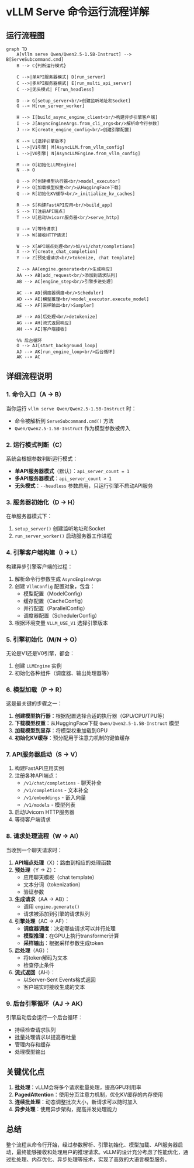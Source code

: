 # vLLM Serve 命令运行流程详解

## 运行流程图

```mermaid
graph TD
    A[vllm serve Qwen/Qwen2.5-1.5B-Instruct] --> B[ServeSubcommand.cmd]
    B --> C{判断运行模式}
    
    C -->|单API服务器模式| D[run_server]
    C -->|多API服务器模式| E[run_multi_api_server]
    C -->|无头模式| F[run_headless]
    
    D --> G[setup_server<br/>创建监听地址和Socket]
    G --> H[run_server_worker]
    
    H --> I[build_async_engine_client<br/>构建异步引擎客户端]
    I --> J[AsyncEngineArgs.from_cli_args<br/>解析命令行参数]
    J --> K[create_engine_config<br/>创建引擎配置]
    
    K --> L{选择引擎版本}
    L -->|V1引擎| M[AsyncLLM.from_vllm_config]
    L -->|V0引擎| N[AsyncLLMEngine.from_vllm_config]
    
    M --> O[初始化LLMEngine]
    N --> O
    
    O --> P[创建模型执行器<br/>model_executor]
    P --> Q[加载模型权重<br/>从HuggingFace下载]
    Q --> R[初始化KV缓存<br/>_initialize_kv_caches]
    
    R --> S[构建FastAPI应用<br/>build_app]
    S --> T[注册API端点]
    T --> U[启动Uvicorn服务器<br/>serve_http]
    
    U --> V[等待请求]
    V --> W[接收HTTP请求]
    
    W --> X[API端点处理<br/>如/v1/chat/completions]
    X --> Y[create_chat_completion]
    Y --> Z[预处理请求<br/>tokenize, chat template]
    
    Z --> AA[engine.generate<br/>生成响应]
    AA --> AB[add_request<br/>添加到请求队列]
    AB --> AC[engine_step<br/>引擎步进处理]
    
    AC --> AD[调度器调度<br/>Scheduler]
    AD --> AE[模型推理<br/>model_executor.execute_model]
    AE --> AF[采样输出<br/>Sampler]
    
    AF --> AG[后处理<br/>detokenize]
    AG --> AH[流式返回响应]
    AH --> AI[客户端接收]
    
    %% 后台循环
    O --> AJ[start_background_loop]
    AJ --> AK[run_engine_loop<br/>后台循环]
    AK --> AC
```

## 详细流程说明

### 1. 命令入口（A -> B）
当你运行 `vllm serve Qwen/Qwen2.5-1.5B-Instruct` 时：
- 命令被解析到 `ServeSubcommand.cmd()` 方法
- `Qwen/Qwen2.5-1.5B-Instruct` 作为模型参数被传入

### 2. 运行模式判断（C）
系统会根据参数判断运行模式：
- **单API服务器模式**（默认）：`api_server_count = 1`
- **多API服务器模式**：`api_server_count > 1`
- **无头模式**：`--headless` 参数启用，只运行引擎不启动API服务

### 3. 服务器初始化（D -> H）
在单服务器模式下：
1. `setup_server()` 创建监听地址和Socket
2. `run_server_worker()` 启动服务器工作进程

### 4. 引擎客户端构建（I -> L）
构建异步引擎客户端的过程：
1. 解析命令行参数生成 `AsyncEngineArgs`
2. 创建 `VllmConfig` 配置对象，包含：
   - 模型配置（ModelConfig）
   - 缓存配置（CacheConfig）
   - 并行配置（ParallelConfig）
   - 调度器配置（SchedulerConfig）
3. 根据环境变量 `VLLM_USE_V1` 选择引擎版本

### 5. 引擎初始化（M/N -> O）
无论是V1还是V0引擎，都会：
1. 创建 `LLMEngine` 实例
2. 初始化各种组件（调度器、输出处理器等）

### 6. 模型加载（P -> R）
这是最关键的步骤之一：
1. **创建模型执行器**：根据配置选择合适的执行器（GPU/CPU/TPU等）
2. **下载模型权重**：从HuggingFace下载 `Qwen/Qwen2.5-1.5B-Instruct` 模型
3. **加载模型到显存**：将模型权重加载到GPU
4. **初始化KV缓存**：预分配用于注意力机制的键值缓存

### 7. API服务器启动（S -> V）
1. 构建FastAPI应用实例
2. 注册各种API端点：
   - `/v1/chat/completions` - 聊天补全
   - `/v1/completions` - 文本补全
   - `/v1/embeddings` - 嵌入向量
   - `/v1/models` - 模型列表
3. 启动Uvicorn HTTP服务器
4. 等待客户端请求

### 8. 请求处理流程（W -> AI）
当收到一个聊天请求时：

1. **API端点处理**（X）：路由到相应的处理函数
2. **预处理**（Y -> Z）：
   - 应用聊天模板（chat template）
   - 文本分词（tokenization）
   - 验证参数
3. **生成请求**（AA -> AB）：
   - 调用 `engine.generate()` 
   - 请求被添加到引擎的请求队列
4. **引擎处理**（AC -> AF）：
   - **调度器调度**：决定哪些请求可以并行处理
   - **模型推理**：在GPU上执行transformer计算
   - **采样输出**：根据采样参数生成token
5. **后处理**（AG）：
   - 将token解码为文本
   - 检查停止条件
6. **流式返回**（AH）：
   - 以Server-Sent Events格式返回
   - 客户端实时接收生成的文本

### 9. 后台引擎循环（AJ -> AK）
引擎启动后会运行一个后台循环：
- 持续检查请求队列
- 批量处理请求以提高吞吐量
- 管理内存和缓存
- 处理模型输出

## 关键优化点

1. **批处理**：vLLM会将多个请求批量处理，提高GPU利用率
2. **PagedAttention**：使用分页注意力机制，优化KV缓存的内存使用
3. **连续批处理**：动态调整批次大小，新请求可以随时加入
4. **异步处理**：使用异步架构，提高并发处理能力

## 总结

整个流程从命令行开始，经过参数解析、引擎初始化、模型加载、API服务器启动，最终能够接收和处理用户的推理请求。vLLM的设计充分考虑了性能优化，通过批处理、内存优化、异步处理等技术，实现了高效的大语言模型服务。
